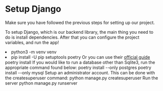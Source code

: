# Setup Django

<warning>Make sure you have followed the previous steps for setting up our project.</warning>
<p>
To setup Django, which is our backend library, the main thing you need to do is install dependencies.
After that you can configure the project variables, and run the app!
</p>
<list type="decimal">
    <li>
        <procedure title="Setup a virtual environment">
            <code-block lang="shell">
                python3 -m venv venv
            </code-block>
        </procedure>
    </li>
    <li>
        <procedure title="Install poetry and run poetry install">
            <step>
                <procedure type="choices">
                    <step>
                    <code-block lang="shell" prompt="$">
                        pip install -U pip setuptools poetry
                    </code-block>
                    </step>
                    <step>
                        Or you can use their <a href="https://python-poetry.org/docs/#installing-manually">official guide</a>
                    </step>
                </procedure>
            </step>
            <step>
                <code-block>
                    poetry install
                </code-block>
                <note>
                    If you would like to run a database other than Sqlite3, run the appropriate command found below:
                    <code-block lang="shell">
                        poetry install --only postgres
                        poetry install --only mysql
                    </code-block>
                </note>
            </step>
            <step>
                Setup an administrator account. This can be done with the <path>createsuperuser</path> command:
                <code-block lang="shell" prompt="$">
                    python manage.py createsuperuser
                </code-block>
            </step>
            <step>
                Run the server
                <code-block lang="shell" prompt="$">
                    python manage.py runserver
                </code-block>
            </step>
        </procedure>
    </li>
</list>